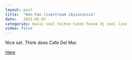 ```yaml
---
layout: post
title:  "Ken Fan livestream ibizasonica"
date:   2021-05-07
categories: music soul techno tunes house dj cool live
video: false
---
```


Nice set.  Think does Cafe Del Mar.

[Here](//livestream.com/accounts/28304265/events/8599771/videos/221285461)


